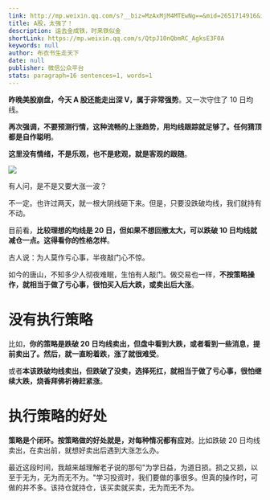 ```yaml
---
link: http://mp.weixin.qq.com/s?__biz=MzAxMjM4MTEwNg==&mid=2651714916&idx=1&sn=087122ec41390634e91e2b8d90dbf188&chksm=804bebb9b73c62afa798914cdc81136486a49deb4c90874b29b5e1be6d6d1afadaf196fd2a5a#rd
title: A股，太强了！
description: 运去金成铁，时来铁似金
shortLink: https://mp.weixin.qq.com/s/QtpJ10nQbmRC_AgksE3F0A
keywords: null
author: 布衣书生走天下
date: null
publisher: 微信公众平台
stats: paragraph=16 sentences=1, words=1
---
```


**昨晚美股崩盘，今天 A 股还能走出深 V，属于非常强势**。又一次守住了 10 日均线。

**再次强调，不要预测行情，这种流畅的上涨趋势，用均线跟踪就足够了。任何猜顶都是自作聪明**。

**这里没有情绪，不是乐观，也不是悲观，就是客观的跟随**。

![](https://mmbiz.qpic.cn/mmbiz_png/52ldaLQ7yeQF6Kh54RFGGkK9hoq0z2ScYTRem8xl6bTibGRgibClZp3Z896J4PzUlAG1cglnmgMDPDDNic7ZP6JoA/640?wx_fmt=png&wxfrom=5&wx_lazy=1&wx_co=1)

有人问，是不是又要大涨一波？

不一定。也许过两天，就一根大阴线砸下来。但是，只要没跌破均线，我们就持有不动。

目前看，**比较理想的均线是 20 日，但如果不想回撤太大，可以跌破 10 日均线就减仓一点。这得看你的性格怎样**。

古人说：为人莫作亏心事，半夜敲门心不惊。

如今的唐山，不知多少人彻夜难眠，生怕有人敲门。做交易也一样，**不按策略操作，就相当于做了亏心事，很怕买入后大跌，或卖出后大涨**。

# 没有执行策略

比如，**你的策略是跌破 20 日均线卖出，但盘中看到大跌，或者看到一些消息，提前卖出了。然后，就一直盼着跌，涨了就很难受**。

或者**本该跌破均线卖出，但跌破了没卖，选择死扛，就相当于做了亏心事，很怕继续大跌，烧香拜佛祈祷赶紧涨**。

# 执行策略的好处

**策略是个闭环。按策略做的好处就是，对每种情况都有应对**。比如跌破 20 日均线卖出，在卖出前，就想好卖出后遇到大涨怎么办。

最近这段时间，我越来越理解老子说的那句"为学日益，为道日损。损之又损，以至于无为，无为而无不为。"学习投资时，我们要做的事很多。但真的操作时，可做的并不多。该持仓就持仓，该买卖就买卖，无为而无不为。
